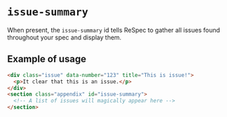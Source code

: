 # `issue-summary`

When present, the `issue-summary` id tells ReSpec to gather all issues found throughout your spec and display them.

## Example of usage

```html
<div class="issue" data-number="123" title="This is issue!">
  <p>It clear that this is an issue.</p>
</div>
<section class="appendix" id="issue-summary">
  <!-- A list of issues will magically appear here -->
</section>
```
